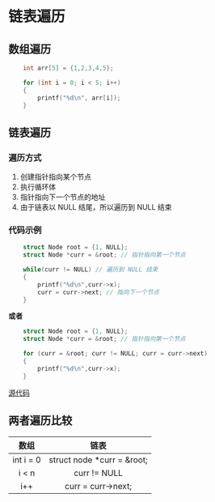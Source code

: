 # 链表遍历

## 数组遍历

```c
    int arr[5] = {1,2,3,4,5};

    for (int i = 0; i < 5; i++)
    {
        printf("%d\n", arr[i]);
    }
```

## 链表遍历

### 遍历方式

1. 创建指针指向某个节点
2. 执行循环体
3. 指针指向下一个节点的地址
4. 由于链表以 NULL 结尾，所以遍历到 NULL 结束


### 代码示例

```c
    struct Node root = {1, NULL};
    struct Node *curr = &root; // 指针指向第一个节点

    while(curr != NULL) // 遍历到 NULL 结束
    {
        printf("%d\n",curr->x);
        curr = curr->next; // 指向下一个节点
    }
```

**或者**

```c
    struct Node root = {1, NULL};
    struct Node *curr = &root; // 指针指向第一个节点

    for (curr = &root; curr != NULL; curr = curr->next)
    {
        printf("%d\n",curr->x);
    }
```

[源代码](链表遍历.c)

## 两者遍历比较

| 数组 | 链表 |
| :----: | :----: |
| int i = 0 | struct node *curr = &root; |
| i < n | curr != NULL |
| i++ | curr = curr->next; |


